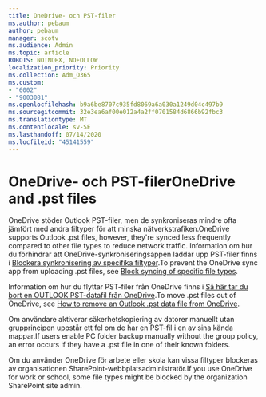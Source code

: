 ```yaml
---
title: OneDrive- och PST-filer
ms.author: pebaum
author: pebaum
manager: scotv
ms.audience: Admin
ms.topic: article
ROBOTS: NOINDEX, NOFOLLOW
localization_priority: Priority
ms.collection: Adm_O365
ms.custom:
- "6002"
- "9003081"
ms.openlocfilehash: b9a6be8707c935fd8069a6a030a1249d04c497b9
ms.sourcegitcommit: 32e3ea6af00e012a4a2ff0701584d6866b92fbc3
ms.translationtype: MT
ms.contentlocale: sv-SE
ms.lasthandoff: 07/14/2020
ms.locfileid: "45141559"
---
```

# <a name="onedrive-and-pst-files"></a><span data-ttu-id="211f0-102">OneDrive- och PST-filer</span><span class="sxs-lookup"><span data-stu-id="211f0-102">OneDrive and .pst files</span></span> 

<span data-ttu-id="211f0-103">OneDrive stöder Outlook PST-filer, men de synkroniseras mindre ofta jämfört med andra filtyper för att minska nätverkstrafiken.</span><span class="sxs-lookup"><span data-stu-id="211f0-103">OneDrive supports Outlook .pst files, however, they're synced less frequently compared to other file types to reduce network traffic.</span></span> <span data-ttu-id="211f0-104">Information om hur du förhindrar att OneDrive-synkroniseringsappen laddar upp PST-filer finns i [Blockera synkronisering av specifika filtyper](https://docs.microsoft.com/onedrive/block-file-types).</span><span class="sxs-lookup"><span data-stu-id="211f0-104">To prevent the OneDrive sync app from uploading .pst files, see [Block syncing of specific file types](https://docs.microsoft.com/onedrive/block-file-types).</span></span> 

<span data-ttu-id="211f0-105">Information om hur du flyttar PST-filer från OneDrive finns i [Så här tar du bort en OUTLOOK PST-datafil från OneDrive](https://support.microsoft.com/office/how-to-remove-an-outlook-pst-data-file-from-onedrive-b6b9e522-59bd-40f7-949f-168d0aa9b38e).</span><span class="sxs-lookup"><span data-stu-id="211f0-105">To move .pst files out of OneDrive, see [How to remove an Outlook .pst data file from OneDrive](https://support.microsoft.com/office/how-to-remove-an-outlook-pst-data-file-from-onedrive-b6b9e522-59bd-40f7-949f-168d0aa9b38e).</span></span> 

<span data-ttu-id="211f0-106">Om användare aktiverar säkerhetskopiering av datorer manuellt utan grupprincipen uppstår ett fel om de har en PST-fil i en av sina kända mappar.</span><span class="sxs-lookup"><span data-stu-id="211f0-106">If users enable PC folder backup manually without the group policy, an error occurs if they have a .pst file in one of their known folders.</span></span>

<span data-ttu-id="211f0-107">Om du använder OneDrive för arbete eller skola kan vissa filtyper blockeras av organisationen SharePoint-webbplatsadministratör.</span><span class="sxs-lookup"><span data-stu-id="211f0-107">If you use OneDrive for work or school, some file types might be blocked by the organization SharePoint site admin.</span></span>